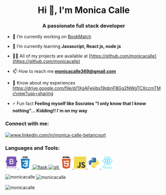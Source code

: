 <h1 align="center">Hi 👋, I'm Monica Calle</h1>
<h3 align="center">A passionate full stack developer</h3>

- 🔭 I’m currently working on [BookMatch](https://github.com/jucemalco/theFinalProject)

- 🌱 I’m currently learning **Javascript, React js, node js**

- 👨‍💻 All of my projects are available at [https://github.com/monicacalle](https://github.com/monicacalle)

- 📫 How to reach me **monicacalle369@gmail.com**

- 📄 Know about my experiences https://drive.google.com/file/d/1XgAFeiijbs19pbnFBGg2NWgTCXccmTMr/view?usp=sharing

- ⚡ Fun fact **Feeling myself like Socrates "I only know that I know nothing"... Kidding!! I´m on my way**

<h3 align="left">Connect with me:</h3>
<p align="left">
<a href="https://linkedin.com/in/www.linkedin.com/in/monica-calle-betancourt" target="blank"><img align="center" src="https://raw.githubusercontent.com/rahuldkjain/github-profile-readme-generator/master/src/images/icons/Social/linked-in-alt.svg" alt="www.linkedin.com/in/monica-calle-betancourt" height="30" width="40" /></a>
</p>

<h3 align="left">Languages and Tools:</h3>
<p align="left"> <a href="https://getbootstrap.com" target="_blank" rel="noreferrer"> <img src="https://raw.githubusercontent.com/devicons/devicon/master/icons/bootstrap/bootstrap-plain-wordmark.svg" alt="bootstrap" width="40" height="40"/> </a> <a href="https://www.w3schools.com/css/" target="_blank" rel="noreferrer"> <img src="https://raw.githubusercontent.com/devicons/devicon/master/icons/css3/css3-original-wordmark.svg" alt="css3" width="40" height="40"/> </a> <a href="https://flask.palletsprojects.com/" target="_blank" rel="noreferrer"> <img src="https://www.vectorlogo.zone/logos/pocoo_flask/pocoo_flask-icon.svg" alt="flask" width="40" height="40"/> </a> <a href="https://git-scm.com/" target="_blank" rel="noreferrer"> <img src="https://www.vectorlogo.zone/logos/git-scm/git-scm-icon.svg" alt="git" width="40" height="40"/> </a> <a href="https://www.w3.org/html/" target="_blank" rel="noreferrer"> <img src="https://raw.githubusercontent.com/devicons/devicon/master/icons/html5/html5-original-wordmark.svg" alt="html5" width="40" height="40"/> </a> <a href="https://developer.mozilla.org/en-US/docs/Web/JavaScript" target="_blank" rel="noreferrer"> <img src="https://raw.githubusercontent.com/devicons/devicon/master/icons/javascript/javascript-original.svg" alt="javascript" width="40" height="40"/> </a> <a href="https://www.python.org" target="_blank" rel="noreferrer"> <img src="https://raw.githubusercontent.com/devicons/devicon/master/icons/python/python-original.svg" alt="python" width="40" height="40"/> </a> <a href="https://reactjs.org/" target="_blank" rel="noreferrer"> <img src="https://raw.githubusercontent.com/devicons/devicon/master/icons/react/react-original-wordmark.svg" alt="react" width="40" height="40"/> </a> </p>

<p><img align="left" src="https://github-readme-stats.vercel.app/api/top-langs?username=monicacalle&show_icons=true&locale=en&layout=compact" alt="monicacalle" /></p>

<p>&nbsp;<img align="center" src="https://github-readme-stats.vercel.app/api?username=monicacalle&show_icons=true&locale=en" alt="monicacalle" /></p>

<p><img align="center" src="https://github-readme-streak-stats.herokuapp.com/?user=monicacalle&" alt="monicacalle" /></p>
